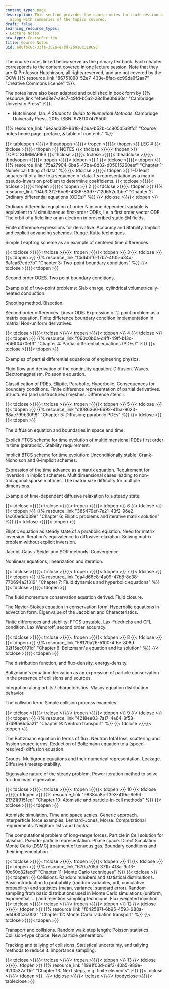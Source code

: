 ```yaml
---
content_type: page
description: This section provides the course notes for each session of the course
  along with summaries of the topics covered.
draft: false
learning_resource_types:
- Lecture Notes
ocw_type: CourseSection
title: Course Notes
uid: ed6fbc8c-33fa-352a-e7bd-2b910c318696
---
```

The course notes linked below serve as the primary textbook. Each chapter corresponds to the content covered in one lecture session. Note that they are © Professor Hutchinson, all rights reserved, and are not covered by the OCW {{% resource_link "86751090-52e7-433e-8fac-dc99da9f2aa7" "Creative Commons license" %}}.

The notes have also been adapted and published in book form by {{% resource_link "efbed8e7-a9c7-49fd-b5a2-28c1be0b960c" "Cambridge University Press" %}}:

- Hutchinson, Ian. _A Student's Guide to Numerical Methods_. Cambridge University Press, 2015. ISBN: 9781107479500.

{{% resource_link "6e2ad339-8618-4b6a-b52b-cc805d5a8ffd" "Course notes home page, preface, & table of contents" %}}

{{< tableopen >}}{{< theadopen >}}{{< tropen >}}{{< thopen >}}
LEC #
{{< thclose >}}{{< thopen >}}
NOTES
{{< thclose >}}{{< thopen >}}
TOPIC SUMMARIES
{{< thclose >}}{{< trclose >}}{{< theadclose >}}{{< tbodyopen >}}{{< tropen >}}{{< tdopen >}}
1
{{< tdclose >}}{{< tdopen >}}
{{% resource_link "75a27904-6ba5-47ba-8d32-d05015260eef" "Chapter 1: Numerical fitting of data" %}}
{{< tdclose >}}{{< tdopen >}}
1–D least squares fit of a line to a sequence of data. Its representation as a matrix pseudo-inversion problem to determine coefficients.
{{< tdclose >}}{{< trclose >}}{{< tropen >}}{{< tdopen >}}
2
{{< tdclose >}}{{< tdopen >}}
{{% resource_link "94b3f3f2-6be9-4386-8397-712d652cfbbe" "Chapter 2: Ordinary differential equations (ODEs)" %}}
{{< tdclose >}}{{< tdopen >}}

Ordinary differential equation of order N in one dependent variable is equivalent to N simultaneous first-order ODEs, i.e. a first order vector ODE. The orbit of a field line or an electron in prescribed static EM fields.

Finite difference expressions for derivative. Accuracy and Stability. Implicit and explicit advancing schemes. Runge-Kutta techniques.

Simple Leapfrog scheme as an example of centered time differences.

{{< tdclose >}}{{< trclose >}}{{< tropen >}}{{< tdopen >}}
3
{{< tdclose >}}{{< tdopen >}}
{{% resource_link "f4dbb1f6-f7b7-4f05-a34d-6a1ca67cdc7b" "Chapter 3: Two-point boundary conditions" %}}
{{< tdclose >}}{{< tdopen >}}

Second order ODES. Two point boundary conditions.

Example(s) of two-point problems: Slab charge, cylindrical volumetrically-heated conduction.

Shooting method. Bisection.

Second order differences. Linear ODE: Expression of 2-point problem as a matrix equation. Finite difference boundary condition implementation in matrix. Non-uniform derivatives.

{{< tdclose >}}{{< trclose >}}{{< tropen >}}{{< tdopen >}}
4
{{< tdclose >}}{{< tdopen >}}
{{% resource_link "060c0b0a-d4ff-49ff-b13c-ef46f0470ef3" "Chapter 4: Partial differential equations (PDEs)" %}}
{{< tdclose >}}{{< tdopen >}}

Examples of partial differential equations of engineering physics.

Fluid flow and derivation of the continuity equation. Diffusion. Waves. Electromagnetism. Poisson's equation.

Classification of PDEs. Elliptic, Parabolic, Hyperbolic. Consequences for boundary conditions. Finite difference representation of partial derivatives. Structured (and unstructured) meshes. Difference stencil.

{{< tdclose >}}{{< trclose >}}{{< tropen >}}{{< tdopen >}}
5
{{< tdclose >}}{{< tdopen >}}
{{% resource_link "c1086366-6692-41ba-9623-68ae799b3098" "Chapter 5: Diffusion; parabolic PDEs" %}}
{{< tdclose >}}{{< tdopen >}}

The diffusion equation and boundaries in space and time.

Explicit FTCS scheme for time evolution of multidimensional PDEs first order in time (parabolic). Stability requirement.

Implicit BTCS scheme for time evolution: Unconditionally stable. Crank-Nicholson and θ–implicit schemes.

Expression of the time advance as a matrix equation. Requirement for inversion in implicit schemes. Multidimensional cases leading to non-tridiagonal sparse matrices. The matrix size difficulty for multiple dimensions.

Example of time-dependent diffusive relaxation to a steady state.

{{< tdclose >}}{{< trclose >}}{{< tropen >}}{{< tdopen >}}
6
{{< tdclose >}}{{< tdopen >}}
{{% resource_link "385479ef-7e21-43f2-96e2-1ac60edd039e" "Chapter 6: Elliptic problems and iterative matrix solution" %}}
{{< tdclose >}}{{< tdopen >}}

Elliptic equation as steady state of a parabolic equation. Need for matrix inversion. Iteration's equivalence to diffusive relaxation. Solving matrix problem without explicit inversion.

Jacobi, Gauss-Seidel and SOR methods. Convergence.

Nonlinear equations, linearization and iteration.

{{< tdclose >}}{{< trclose >}}{{< tropen >}}{{< tdopen >}}
7
{{< tdclose >}}{{< tdopen >}}
{{% resource_link "da4d68c8-4a09-47b8-8c38-770694a3f319" "Chapter 7: Fluid dynamics and hyperbolic equations" %}}
{{< tdclose >}}{{< tdopen >}}

The fluid momentum conservation equation derived. Fluid closure.

The Navier-Stokes equation in conservation form. Hyperbolic equations in advection form. Eigenvalue of the Jacobian and Characteristics.

Finite differences and stability: FTCS unstable. Lax-Friedrichs and CFL condition. Lax Wendroff, second order accuracy.

{{< tdclose >}}{{< trclose >}}{{< tropen >}}{{< tdopen >}}
8
{{< tdclose >}}{{< tdopen >}}
{{% resource_link "58179a26-5100-4f6e-806d-02f15ac0191d" "Chapter 8: Boltzmann's equation and its solution" %}}
{{< tdclose >}}{{< tdopen >}}

The distribution function, and flux-density, energy-density.

Boltzmann's equation derivation as an expression of particle conservation in the presence of collisions and sources.

Integration along orbits / characteristics. Vlasov equation distribution behavior.

The collision term. Simple collision process examples.

{{< tdclose >}}{{< trclose >}}{{< tropen >}}{{< tdopen >}}
9
{{< tdclose >}}{{< tdopen >}}
{{% resource_link "4218ee03-7a17-4e64-8f58-37496e6d5a21" "Chapter 9: Neutron transport" %}}
{{< tdclose >}}{{< tdopen >}}

The Boltzmann equation in terms of flux. Neutron total loss, scattering and fission source terms. Reduction of Boltzmann equation to a (speed-resolved) diffusion equation.

Groups. Multigroup equations and their numerical representation. Leakage. Diffusive timestep stability.

Eigenvalue nature of the steady problem. Power iteration method to solve for dominant eigenvalue.

{{< tdclose >}}{{< trclose >}}{{< tropen >}}{{< tdopen >}}
10
{{< tdclose >}}{{< tdopen >}}
{{% resource_link "e838da8c-f3e3-419d-9e9d-21721f9151ed" "Chapter 10: Atomistic and particle-in-cell methods" %}}
{{< tdclose >}}{{< tdopen >}}

Atomistic simulation. Time and space scales. Generic approach. Interparticle force examples: Lennard-Jones, Morse. Computational requirements. Neighbor lists and blocks.

The computational problem of long-range forces. Particle in Cell solution for plasmas. Pseudo-particle representation. Phase space. Direct Simulation Monte Carlo (DSMC) treatment of tenuous gas. Boundary conditions and their implementation.

{{< tdclose >}}{{< trclose >}}{{< tropen >}}{{< tdopen >}}
11
{{< tdclose >}}{{< tdopen >}}
{{% resource_link "670a705d-371b-4f8a-9c13-f0c60c82facd" "Chapter 11: Monte Carlo techniques" %}}
{{< tdclose >}}{{< tdopen >}}
Collisions. Random numbers and statistical distributions. Basic introduction to probability (random variables, pdf, cumulative probability) and statistics (mean, variance, standard error). Random sampling from basic distributions used in Monte Carlo simulations (uniform, exponential, …) and rejection sampling technique. Flux weighted injection.
{{< tdclose >}}{{< trclose >}}{{< tropen >}}{{< tdopen >}}
12
{{< tdclose >}}{{< tdopen >}}
{{% resource_link "f642587f-6b95-4593-988a-ed493fc3c003" "Chapter 12: Monte Carlo radiation transport" %}}
{{< tdclose >}}{{< tdopen >}}

Transport and collisions. Random walk step length; Poisson statistics. Collision-type choice. New particle generation.

Tracking and tallying of collisions. Statistical uncertainty, and tallying methods to reduce it. Importance sampling.

{{< tdclose >}}{{< trclose >}}{{< tropen >}}{{< tdopen >}}
13
{{< tdclose >}}{{< tdopen >}}
{{% resource_link "1991f03d-d9f3-40b5-989e-92f0537aff1e" "Chapter 13: Next steps, e.g. finite elements" %}}
{{< tdclose >}}{{< tdopen >}}
 
{{< tdclose >}}{{< trclose >}}{{< tbodyclose >}}{{< tableclose >}}